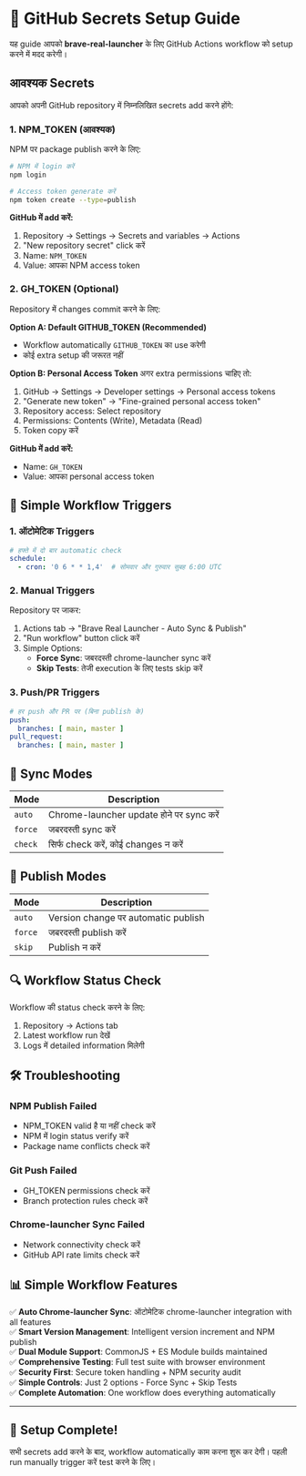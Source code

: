 # 🔐 GitHub Secrets Setup Guide

यह guide आपको **brave-real-launcher** के लिए GitHub Actions workflow को setup करने में मदद करेगी।

## आवश्यक Secrets

आपको अपनी GitHub repository में निम्नलिखित secrets add करने होंगे:

### 1. NPM_TOKEN (आवश्यक)
NPM पर package publish करने के लिए:

```bash
# NPM में login करें
npm login

# Access token generate करें
npm token create --type=publish
```

**GitHub में add करें:**
1. Repository → Settings → Secrets and variables → Actions
2. "New repository secret" click करें
3. Name: `NPM_TOKEN`
4. Value: आपका NPM access token

### 2. GH_TOKEN (Optional)
Repository में changes commit करने के लिए:

**Option A: Default GITHUB_TOKEN (Recommended)**
- Workflow automatically `GITHUB_TOKEN` का use करेगी
- कोई extra setup की जरूरत नहीं

**Option B: Personal Access Token**
अगर extra permissions चाहिए तो:

1. GitHub → Settings → Developer settings → Personal access tokens
2. "Generate new token" → "Fine-grained personal access token"
3. Repository access: Select repository
4. Permissions: Contents (Write), Metadata (Read)
5. Token copy करें

**GitHub में add करें:**
- Name: `GH_TOKEN`
- Value: आपका personal access token

## 🚀 Simple Workflow Triggers

### 1. ऑटोमेटिक Triggers
```yaml
# हफ्ते में दो बार automatic check
schedule:
  - cron: '0 6 * * 1,4'  # सोमवार और गुरुवार सुबह 6:00 UTC
```

### 2. Manual Triggers
Repository पर जाकर:
1. Actions tab → "Brave Real Launcher - Auto Sync & Publish"
2. "Run workflow" button click करें
3. Simple Options:
   - **Force Sync**: जबरदस्ती chrome-launcher sync करें
   - **Skip Tests**: तेजी execution के लिए tests skip करें

### 3. Push/PR Triggers
```yaml
# हर push और PR पर (बिना publish के)
push:
  branches: [ main, master ]
pull_request:
  branches: [ main, master ]
```

## 🔄 Sync Modes

| Mode | Description |
|------|-------------|
| `auto` | Chrome-launcher update होने पर sync करें |
| `force` | जबरदस्ती sync करें |
| `check` | सिर्फ check करें, कोई changes न करें |

## 🚀 Publish Modes

| Mode | Description |
|------|-------------|
| `auto` | Version change पर automatic publish |
| `force` | जबरदस्ती publish करें |
| `skip` | Publish न करें |

## 🔍 Workflow Status Check

Workflow की status check करने के लिए:

1. Repository → Actions tab
2. Latest workflow run देखें
3. Logs में detailed information मिलेगी

## 🛠️ Troubleshooting

### NPM Publish Failed
- NPM_TOKEN valid है या नहीं check करें
- NPM में login status verify करें
- Package name conflicts check करें

### Git Push Failed
- GH_TOKEN permissions check करें
- Branch protection rules check करें

### Chrome-launcher Sync Failed
- Network connectivity check करें
- GitHub API rate limits check करें

## 📊 Simple Workflow Features

✅ **Auto Chrome-launcher Sync**: ऑटोमेटिक chrome-launcher integration with all features  
✅ **Smart Version Management**: Intelligent version increment and NPM publish  
✅ **Dual Module Support**: CommonJS + ES Module builds maintained  
✅ **Comprehensive Testing**: Full test suite with browser environment  
✅ **Security First**: Secure token handling + NPM security audit  
✅ **Simple Controls**: Just 2 options - Force Sync + Skip Tests  
✅ **Complete Automation**: One workflow does everything automatically

---

## 🎉 Setup Complete!

सभी secrets add करने के बाद, workflow automatically काम करना शुरू कर देगी। पहली run manually trigger करें test करने के लिए।